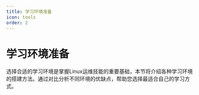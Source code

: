 ```yaml
---
title: 学习环境准备
icon: tools
order: 2
---
```


# 学习环境准备

选择合适的学习环境是掌握Linux运维技能的重要基础，本节将介绍各种学习环境的搭建方法。通过对比分析不同环境的优缺点，帮助您选择最适合自己的学习方式。
